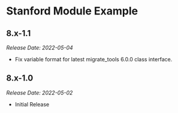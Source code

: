 # Stanford Module Example

8.x-1.1
--------------------------------------------------------------------------------
_Release Date: 2022-05-04_

- Fix variable format for latest migrate_tools 6.0.0 class interface.

8.x-1.0
--------------------------------------------------------------------------------
_Release Date: 2022-05-02_

- Initial Release

